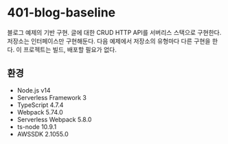 # 401-blog-baseline

블로그 예제의 기반 구현. 글에 대한 CRUD HTTP API를 서버리스 스택으로 구현한다. 저장소는 인터페이스만 구현해둔다. 다음 예제에서 저장소의 유형마다 다른 구현을 한다. 이 프로젝트는 빌드, 배포할 필요가 없다.

## 환경

- Node.js v14
- Serverless Framework 3
- TypeScript 4.7.4
- Webpack 5.74.0
- Serverless Webpack 5.8.0
- ts-node 10.9.1
- AWSSDK 2.1055.0

